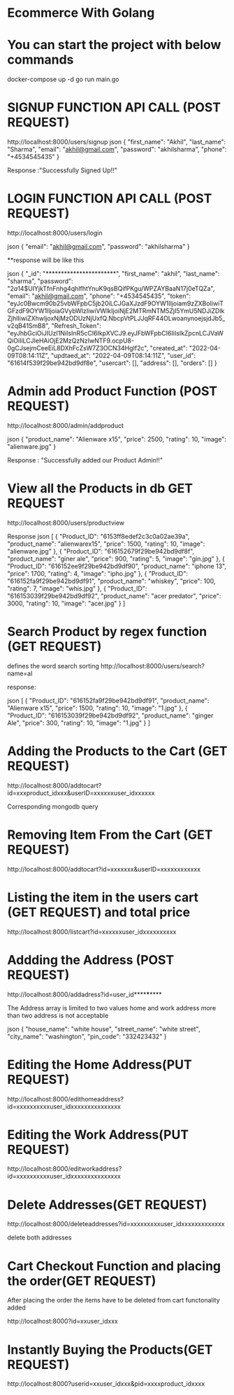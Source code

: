 # Ecommerce With Golang

# You can start the project with below commands
docker-compose up -d
go run main.go

# SIGNUP FUNCTION API CALL (POST REQUEST)

http://localhost:8000/users/signup
json
{
  "first_name": "Akhil",
  "last_name": "Sharma",
  "email": "akhil@gmail.com",
  "password": "akhilsharma",
  "phone": "+4534545435"
}

Response :"Successfully Signed Up!!"

# LOGIN FUNCTION API CALL (POST REQUEST)

  http://localhost:8000/users/login

json
{
  "email": "akhil@gmail.com",
  "password": "akhilsharma"
}

**response will be like this

json
{
  "_id": "***********************",
  "first_name": "akhil",
  "last_name": "sharma",
  "password": "$2a$14$UIYjkTfnFnhg4qhIfhtYnuK9qsBQifPKgu/WPZAYBaaN17j0eTQZa",
  "email": "akhil@gmail.com",
  "phone": "+4534545435",
  "token": "eyJc0Bwcm90b25vbWFpbC5jb20iLCJGaXJzdF9OYW1lIjoiam9zZXBoIiwiTGFzdF9OYW1lIjoiaGVybWlzIiwiVWlkIjoiNjE2MTRmNTM5ZjI5YmU5NDJiZDlkZjhlIiwiZXhwIjoxNjMzODUzNjUxfQ.NbcpVtPLJJqRF44OLwoanynoejsjdJb5_v2qB41SmB8",
  "Refresh_Token": "eyJhbGciOiJIUzI1NiIsInR5cCI6IkpXVCJ9.eyJFbWFpbCI6IiIsIkZpcnLCJVaWQiOiIiLCJleHAiOjE2MzQzNzIwNTF9.ocpU8-0gCJsejmCeeEiL8DXhFcZsW7Z3OCN34HgIf2c",
  "created_at": "2022-04-09T08:14:11Z",
  "updtaed_at": "2022-04-09T08:14:11Z",
  "user_id": "61614f539f29be942bd9df8e",
  "usercart": [],
  "address": [],
  "orders": []
}

# Admin add Product Function (POST REQUEST)

  http://localhost:8000/admin/addproduct

json
{
  "product_name": "Alienware x15",
  "price": 2500,
  "rating": 10,
  "image": "alienware.jpg"
}

Response : "Successfully added our Product Admin!!"

# View all the Products in db GET REQUEST

  http://localhost:8000/users/productview

Response
json
[
  {
    "Product_ID": "6153ff8edef2c3c0a02ae39a",
    "product_name": "alienwarex15",
    "price": 1500,
    "rating": 10,
    "image": "alienware.jpg"
  },
  {
    "Product_ID": "616152679f29be942bd9df8f",
    "product_name": "giner ale",
    "price": 900,
    "rating": 5,
    "image": "gin.jpg"
  },
  {
    "Product_ID": "616152ee9f29be942bd9df90",
    "product_name": "iphone 13",
    "price": 1700,
    "rating": 4,
    "image": "ipho.jpg"
  },
  {
    "Product_ID": "616152fa9f29be942bd9df91",
    "product_name": "whiskey",
    "price": 100,
    "rating": 7,
    "image": "whis.jpg"
  },
  {
    "Product_ID": "616153039f29be942bd9df92",
    "product_name": "acer predator",
    "price": 3000,
    "rating": 10,
    "image": "acer.jpg"
  }
]

# Search Product by regex function (GET REQUEST)

defines the word search sorting
http://localhost:8000/users/search?name=al

response:

json
[
  {
    "Product_ID": "616152fa9f29be942bd9df91",
    "product_name": "Alienware x15",
    "price": 1500,
    "rating": 10,
    "image": "1.jpg"
  },
  {
    "Product_ID": "616153039f29be942bd9df92",
    "product_name": "ginger Ale",
    "price": 300,
    "rating": 10,
    "image": "1.jpg"
  }
]

# Adding the Products to the Cart (GET REQUEST)

  http://localhost:8000/addtocart?id=xxxproduct_idxxx&userID=xxxxxxuser_idxxxxxx

  Corresponding mongodb query

# Removing Item From the Cart (GET REQUEST)

  http://localhost:8000/addtocart?id=xxxxxxx&userID=xxxxxxxxxxxx

# Listing the item in the users cart (GET REQUEST) and total price

  http://localhost:8000/listcart?id=xxxxxxuser_idxxxxxxxxxx

# Addding the Address (POST REQUEST)

  http://localhost:8000/addadress?id=user_id**\*\***\***\*\***

  The Address array is limited to two values home and work address more than two address is not acceptable

json
{
  "house_name": "white house",
  "street_name": "white street",
  "city_name": "washington",
  "pin_code": "332423432"
}


# Editing the Home Address(PUT REQUEST)

  http://localhost:8000/edithomeaddress?id=xxxxxxxxxxuser_idxxxxxxxxxxxxxxx

# Editing the Work Address(PUT REQUEST)

  http://localhost:8000/editworkaddress?id=xxxxxxxxxxuser_idxxxxxxxxxxxxxxx

# Delete Addresses(GET REQUEST)

  http://localhost:8000/deleteaddresses?id=xxxxxxxxxuser_idxxxxxxxxxxxxx

  delete both addresses

# Cart Checkout Function and placing the order(GET REQUEST)

  After placing the order the items have to be deleted from cart functonality added

  http://localhost:8000?id=xxuser_idxxx

# Instantly Buying the Products(GET REQUEST)
  http://localhost:8000?userid=xxuser_idxxx&pid=xxxxproduct_idxxxx
